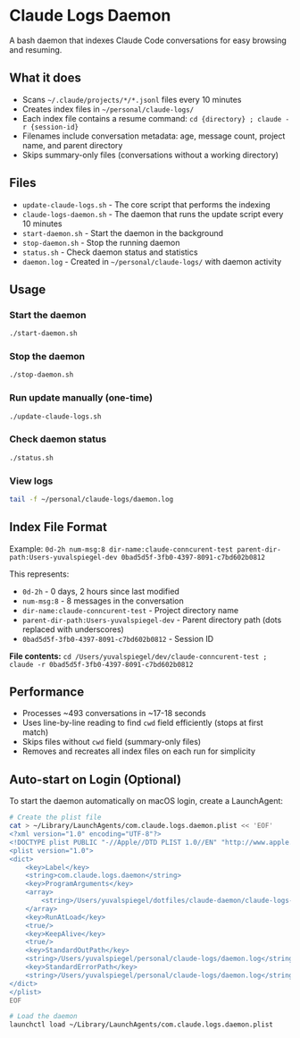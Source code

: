 # Claude Logs Daemon

A bash daemon that indexes Claude Code conversations for easy browsing and resuming.

## What it does

- Scans `~/.claude/projects/*/*.jsonl` files every 10 minutes
- Creates index files in `~/personal/claude-logs/`
- Each index file contains a resume command: `cd {directory} ; claude -r {session-id}`
- Filenames include conversation metadata: age, message count, project name, and parent directory
- Skips summary-only files (conversations without a working directory)

## Files

- `update-claude-logs.sh` - The core script that performs the indexing
- `claude-logs-daemon.sh` - The daemon that runs the update script every 10 minutes
- `start-daemon.sh` - Start the daemon in the background
- `stop-daemon.sh` - Stop the running daemon
- `status.sh` - Check daemon status and statistics
- `daemon.log` - Created in `~/personal/claude-logs/` with daemon activity

## Usage

### Start the daemon
```bash
./start-daemon.sh
```

### Stop the daemon
```bash
./stop-daemon.sh
```

### Run update manually (one-time)
```bash
./update-claude-logs.sh
```

### Check daemon status
```bash
./status.sh
```

### View logs
```bash
tail -f ~/personal/claude-logs/daemon.log
```

## Index File Format

Example: `0d-2h num-msg:8 dir-name:claude-conncurent-test parent-dir-path:Users-yuvalspiegel-dev 0bad5d5f-3fb0-4397-8091-c7bd602b0812`

This represents:
- `0d-2h` - 0 days, 2 hours since last modified
- `num-msg:8` - 8 messages in the conversation
- `dir-name:claude-conncurent-test` - Project directory name
- `parent-dir-path:Users-yuvalspiegel-dev` - Parent directory path (dots replaced with underscores)
- `0bad5d5f-3fb0-4397-8091-c7bd602b0812` - Session ID

**File contents:** `cd /Users/yuvalspiegel/dev/claude-conncurent-test ; claude -r 0bad5d5f-3fb0-4397-8091-c7bd602b0812`

## Performance

- Processes ~493 conversations in ~17-18 seconds
- Uses line-by-line reading to find `cwd` field efficiently (stops at first match)
- Skips files without `cwd` field (summary-only files)
- Removes and recreates all index files on each run for simplicity

## Auto-start on Login (Optional)

To start the daemon automatically on macOS login, create a LaunchAgent:

```bash
# Create the plist file
cat > ~/Library/LaunchAgents/com.claude.logs.daemon.plist << 'EOF'
<?xml version="1.0" encoding="UTF-8"?>
<!DOCTYPE plist PUBLIC "-//Apple//DTD PLIST 1.0//EN" "http://www.apple.com/DTDs/PropertyList-1.0.dtd">
<plist version="1.0">
<dict>
    <key>Label</key>
    <string>com.claude.logs.daemon</string>
    <key>ProgramArguments</key>
    <array>
        <string>/Users/yuvalspiegel/dotfiles/claude-daemon/claude-logs-daemon.sh</string>
    </array>
    <key>RunAtLoad</key>
    <true/>
    <key>KeepAlive</key>
    <true/>
    <key>StandardOutPath</key>
    <string>/Users/yuvalspiegel/personal/claude-logs/daemon.log</string>
    <key>StandardErrorPath</key>
    <string>/Users/yuvalspiegel/personal/claude-logs/daemon.log</string>
</dict>
</plist>
EOF

# Load the daemon
launchctl load ~/Library/LaunchAgents/com.claude.logs.daemon.plist
```